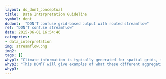 ```yaml
---
layout: do_dont_conceptual
title:  Data Interpretation Guideline
symbol: dont
dodont:  "DON'T confuse grid-based output with routed streamflow"
ref: "DON'T confuse streamflow"
date: 2015-06-01 16:54:46
categories:
- data_interpretation
img: streamflow.png
img2: 
tags: []
whyp1: "Climate information is typically generated for spatial grids, that are then routed to the location of interest or averaged across watersheds. Depending on the impact being evaluated, certain aggregations might be more useful.  Streamflow values include the entire area upstream of the gage, where watersheds are often based on the polygon of the Hydrologic Unit (which do not always include the headwaters)."  
whyp2: "This DON’T will give examples of what these different aggregations are and how they have been employed in past studies."
whyp3:
---
```

